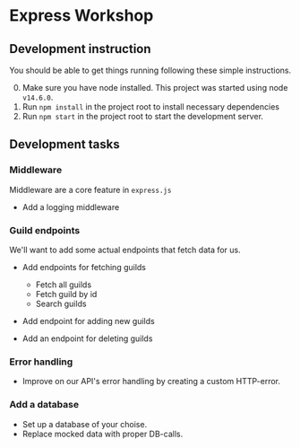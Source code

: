 # Express Workshop


## Development instruction

You should be able to get things running following these simple instructions.

0. Make sure you have node installed. This project was started using node `v14.6.0`.
1. Run `npm install` in the project root to install necessary dependencies
2. Run `npm start` in the project root to start the development server.

## Development tasks

### Middleware

Middleware are a core feature in `express.js`

- Add a logging middleware

### Guild endpoints

We'll want to add some actual endpoints that fetch data for us.

- Add endpoints for fetching guilds
  - Fetch all guilds
  - Fetch guild by id
  - Search guilds

- Add endpoint for adding new guilds
- Add an endpoint for deleting guilds

### Error handling

- Improve on our API's error handling by creating a custom HTTP-error.

### Add a database

- Set up a database of your choise.
- Replace mocked data with proper DB-calls.